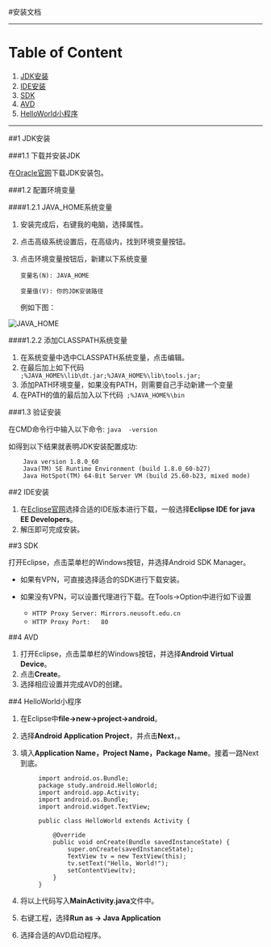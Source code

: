 #安装文档


----------

# Table of Content
1. [JDK安装](#sectionOne)
2. [IDE安装](#sectionTwo)
3. [SDK](#sectionThree)
4. [AVD](#sectionFour)
5. [HelloWorld小程序](#sectionFive)

----------


<a name="sectionOne"></a>
##1 JDK安装

###1.1 下载并安装JDK

在[Oracle官网](http://www.oracle.com/technetwork/java/javase/downloads/index.html)下载JDK安装包。

###1.2 配置环境变量

####1.2.1 JAVA_HOME系统变量

1. 安装完成后，右键我的电脑，选择属性。
2. 点击高级系统设置后，在高级内，找到环境变量按钮。
3. 点击环境变量按钮后，新建以下系统变量

	```变量名(N): JAVA_HOME```

	```变量值(V): 你的JDK安装路径```

	例如下图：

![JAVA_HOME](http://i.imgur.com/6FGWJrX.png)

####1.2.2 添加CLASSPATH系统变量
1. 在系统变量中选中CLASSPATH系统变量，点击编辑。
2. 在最后加上如下代码 ``` ;%JAVA_HOME%\lib\dt.jar;%JAVA_HOME%\lib\tools.jar;```
3. 添加PATH环境变量，如果没有PATH，则需要自己手动新建一个变量
4. 在PATH的值的最后加入以下代码``` ;%JAVA_HOME%\bin```

###1.3 验证安装

在CMD命令行中输入以下命令:
```java  -version```

如得到以下结果就表明JDK安装配置成功:

		Java version 1.8.0_60 
		Java(TM) SE Runtime Environment (build 1.8.0_60-b27)
		Java HotSpot(TM) 64-Bit Server VM (build 25.60-b23, mixed mode)



<a name="sectionTwo"></a>
##2 IDE安装

1. 在[Eclipse官网](http://www.eclipse.org/downloads/)选择合适的IDE版本进行下载，一般选择**Eclipse IDE for java EE Developers**。
2. 解压即可完成安装。


<a name="sectionThree"></a>
##3 SDK

打开Eclipse，点击菜单栏的Windows按钮，并选择Android SDK Manager。

- 如果有VPN，可直接选择适合的SDK进行下载安装。

- 如果没有VPN，可以设置代理进行下载。在Tools->Option中进行如下设置
	- ```HTTP Proxy Server: Mirrors.neusoft.edu.cn```
	- ```HTTP Proxy Port:   80```


<a name="sectionFour"></a>
##4 AVD

1. 打开Eclipse，点击菜单栏的Windows按钮，并选择**Android Virtual Device**。
2. 点击**Create**。
3. 选择相应设置并完成AVD的创建。

<a name="sectionFive"></a>
##4 HelloWorld小程序

1. 在Eclipse中**file->new->project->android**。
2. 选择**Android Application Project**，并点击**Next**，。
3. 填入**Application Name，Project Name，Package Name**。接着一路Next到底。

		    import android.os.Bundle;
			package study.android.HelloWorld;
		    import android.app.Activity;
		    import android.os.Bundle;
		    import android.widget.TextView;
		
			public class HelloWorld extends Activity {
		       
		        @Override
		        public void onCreate(Bundle savedInstanceState) {
		            super.onCreate(savedInstanceState);
		            TextView tv = new TextView(this);
		            tv.setText("Hello, World!");
		            setContentView(tv);
		        }
			}
4. 将以上代码写入**MainActivity.java**文件中。
5. 右键工程，选择**Run as -> Java Application**
6. 选择合适的AVD启动程序。

